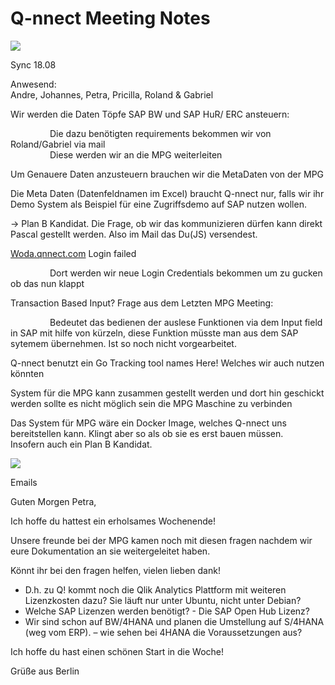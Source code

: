 # Q-nnect Meeting Notes

![](https://2cu.atlassian.net/wiki/images/icons/grey_arrow_down.png)

Sync 18.08

Anwesend:  
Andre, Johannes, Petra, Pricilla, Roland & Gabriel

Wir werden die Daten Töpfe SAP BW und SAP HuR/ ERC ansteuern:

                Die dazu benötigten requirements bekommen wir von Roland/Gabriel via mail  
                Diese werden wir an die MPG weiterleiten

Um Genauere Daten anzusteuern brauchen wir die MetaDaten von der MPG

Die Meta Daten (Datenfeldnamen im Excel) braucht Q-nnect nur, falls wir ihr Demo System als Beispiel für eine Zugriffsdemo auf SAP nutzen wollen. 

\-> Plan B Kandidat. Die Frage, ob wir das kommunizieren dürfen kann direkt Pascal gestellt werden. Also im Mail das Du(JS) versendest. 

[Woda.qnnect.com](http://Woda.qnnect.com) Login failed

                Dort werden wir neue Login Credentials bekommen um zu gucken ob das nun klappt

Transaction Based Input? Frage aus dem Letzten MPG Meeting:

                Bedeutet das bedienen der auslese Funktionen via dem Input field in SAP mit hilfe von kürzeln, diese Funktion müsste man aus dem SAP sytemem übernehmen. Ist so noch nicht vorgearbeitet.

Q-nnect benutzt ein Go Tracking tool names Here! Welches wir auch nutzen könnten        

System für die MPG kann zusammen gestellt werden und dort hin geschickt werden sollte es nicht möglich sein die MPG Maschine zu verbinden

  
Das System für MPG wäre ein Docker Image, welches Q-nnect uns bereitstellen kann. Klingt aber so als ob sie es erst bauen müssen.   
Insofern auch ein Plan B Kandidat.

![](https://2cu.atlassian.net/wiki/images/icons/grey_arrow_down.png)

Emails

Guten Morgen Petra,

Ich hoffe du hattest ein erholsames Wochenende!

Unsere freunde bei der MPG kamen noch mit diesen fragen nachdem wir eure Dokumentation an sie weitergeleitet haben.

Könnt ihr bei den fragen helfen, vielen lieben dank!

- D.h. zu Q! kommt noch die Qlik Analytics Plattform mit weiteren Lizenzkosten dazu? Sie läuft nur unter Ubuntu, nicht unter Debian?
- Welche SAP Lizenzen werden benötigt? - Die SAP Open Hub Lizenz?
- Wir sind schon auf BW/4HANA und planen die Umstellung auf S/4HANA (weg vom ERP). – wie sehen bei 4HANA die Voraussetzungen aus?

Ich hoffe du hast einen schönen Start in die Woche!

Grüße aus Berlin